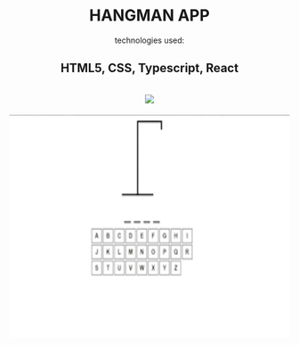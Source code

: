 
<div align="center">
  
  <h1>HANGMAN APP</h1>
  
  <p> technologies used:</p>
  <h2>HTML5, CSS, Typescript, React</h2>
  <br>
  
  <img src="https://skillicons.dev/icons?i=html,css,typescript,react" />
  
  <br>
<br>
  
  <img class="img" src="https://github.com/DarrenCooperM/typescript-hangman-app/blob/main/hangman-clip_AdobeExpress.gif" height="400" width="575"/>
